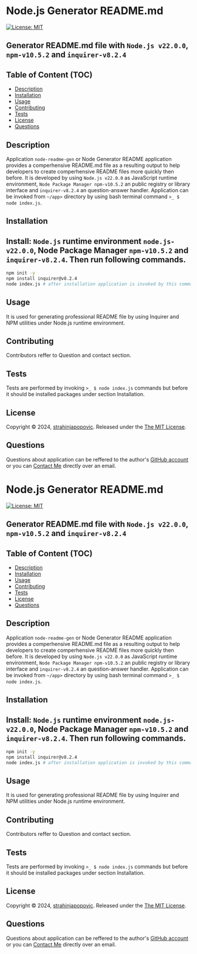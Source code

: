# Node.js Generator README.md
[![License: MIT](https://img.shields.io/badge/License-MIT-yellow.svg)](https://opensource.org/licenses/MIT)

## Generator README.md file with ` Node.js v22.0.0 `, ` npm-v10.5.2 ` and ` inquirer-v8.2.4 `

## Table of Content (TOC)

- [Description](#description)
- [Installation](#installation)
- [Usage](#usage)
- [Contributing](#contributing)
- [Tests](#tests)
- [License](#license)
- [Questions](#questions)

## Description

Application `node-readme-gen` or Node Generator README application provides a comperhensive README.md file as a resulting output to help developers to create comperhensive README files more quickly then before. It is developed by using ` Node.js v22.0.0 ` as JavaScript runtime environment, ` Node Package Manager npm-v10.5.2 ` an public registry or library interface and `inquirer-v8.2.4` an question-answer handler. Application can be invoked from ` ~/app> ` directory by using bash terminal command ` >_ $ node index.js `.

## Installation

## Install: `Node.js` runtime environment `node.js-v22.0.0`, Node Package Manager `npm-v10.5.2` and `inquirer-v8.2.4`. Then run following commands.
```bash
npm init -y
npm install inquirer@v8.2.4
node index.js # after installation application is invoked by this command
```

## Usage

It is used for generating professional README file by using Inquirer and NPM utilities under Node.js runtime environment.

## Contributing

Contributors reffer to Question and contact section.

## Tests

Tests are performed by invoking ` >_ $ node index.js ` commands but before it should be installed packages under section Installation.

## License

Copyright © 2024, [strahinjapopovic](https://github.com/strahinjapopovic). Released under the [The MIT License](./LICENSE).

## Questions

Questions about application can be reffered to the author's [GitHub account](https://github.com/strahinjapopovic) or you can [Contact Me](mailto:spope.mails@gmail.com) directly over an email.
# Node.js Generator README.md
[![License: MIT](https://img.shields.io/badge/License-MIT-yellow.svg)](https://opensource.org/licenses/MIT)

## Generator README.md file with ` Node.js v22.0.0 `, ` npm-v10.5.2 ` and ` inquirer-v8.2.4 `

## Table of Content (TOC)

- [Description](#description)
- [Installation](#installation)
- [Usage](#usage)
- [Contributing](#contributing)
- [Tests](#tests)
- [License](#license)
- [Questions](#questions)

## Description

Application `node-readme-gen` or Node Generator README application provides a comperhensive README.md file as a resulting output to help developers to create comperhensive README files more quickly then before. It is developed by using ` Node.js v22.0.0 ` as JavaScript runtime environment, ` Node Package Manager npm-v10.5.2 ` an public registry or library interface and `inquirer-v8.2.4` an question-answer handler. Application can be invoked from ` ~/app> ` directory by using bash terminal command ` >_ $ node index.js `.

## Installation

## Install: `Node.js` runtime environment `node.js-v22.0.0`, Node Package Manager `npm-v10.5.2` and `inquirer-v8.2.4`. Then run following commands.
```bash
npm init -y
npm install inquirer@v8.2.4
node index.js # after installation application is invoked by this command
```

## Usage

It is used for generating professional README file by using Inquirer and NPM utilities under Node.js runtime environment.

## Contributing

Contributors reffer to Question and contact section.

## Tests

Tests are performed by invoking ` >_ $ node index.js ` commands but before it should be installed packages under section Installation.

## License

Copyright © 2024, [strahinjapopovic](https://github.com/strahinjapopovic). Released under the [The MIT License](./LICENSE).

## Questions

Questions about application can be reffered to the author's [GitHub account](https://github.com/strahinjapopovic) or you can [Contact Me](mailto:spope.mails@gmail.com) directly over an email.
